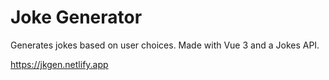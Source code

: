 # Joke Generator

Generates jokes based on user choices. Made with Vue 3 and a Jokes API.

https://jkgen.netlify.app
